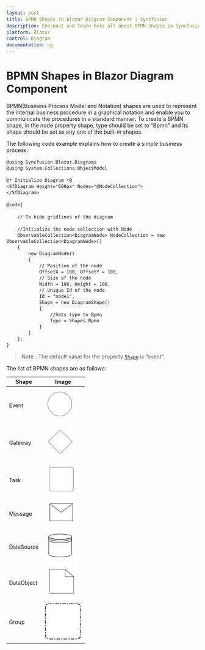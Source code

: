 ```yaml
---
layout: post
title: BPMN Shapes in Blazor Diagram Component | Syncfusion
description: Checkout and learn here all about BPMN Shapes in Syncfusion Blazor Diagram component and much more details.
platform: Blazor
control: Diagram
documentation: ug
---
```


# BPMN Shapes in Blazor Diagram Component

BPMN(Business Process Model and Notation) shapes are used to represent the internal business procedure in a graphical notation and enable you to communicate the procedures in a standard manner. To create a BPMN shape, in the node property shape, type should be set to “Bpmn” and its shape should be set as any one of the built-in shapes.

The following code example explains how to create a simple business process.

```cshtml
@using Syncfusion.Blazor.Diagrams
@using System.Collections.ObjectModel

@* Initialize Diagram *@
<SfDiagram Height="600px" Nodes="@NodeCollection">
</SfDiagram>

@code{

    // To hide gridlines of the diagram

    //Initialize the node collection with Node
    ObservableCollection<DiagramNode> NodeCollection = new ObservableCollection<DiagramNode>()
    {
        new DiagramNode()
        {
            // Position of the node
            OffsetX = 100, OffsetY = 100,
            // Size of the node
            Width = 100, Height = 100,
            // Unique Id of the node
            Id = "node1",
            Shape = new DiagramShape()
            {
                //Sets type to Bpmn
                Type = Shapes.Bpmn
            }
        }
    };
}
```

>Note : The default value for the property [`Shape`](https://help.syncfusion.com/cr/blazor/Syncfusion.Blazor.Diagrams.DiagramNode.html#Syncfusion_Blazor_Diagrams_DiagramNode_Shape) is “event”.

The list of BPMN shapes are as follows:

| Shape | Image |
| -------- | -------- |
| Event | ![Event Shape](../images/Event.png) |
| Gateway | ![Gateway Shape](../images/Gateway.png) |
| Task | ![Task Shape](../images/Task.png) |
| Message | ![Message Shape](../images/Message.png) |
| DataSource | ![Datasource Shape](../images/Datasource.png) |
| DataObject | ![Dataobject Shape](../images/Dataobject.png) |
| Group | ![Group Shape](../images/Group.png) |